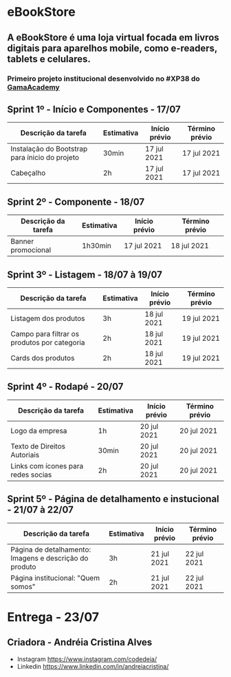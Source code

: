 # eBookStore
## A eBookStore é uma loja virtual focada em livros digitais para aparelhos mobile, como e-readers, tablets e celulares.

### Primeiro projeto institucional desenvolvido no #XP38 do [GamaAcademy](https://www.gama.academy/)


## Sprint 1º - Início e Componentes - 17/07

| Descrição da tarefa                            | Estimativa      | Início prévio | Término prévio
| --- | --- | --- | --- |
| Instalação do Bootstrap para ínicio do projeto | 30min           | 17 jul 2021   | 17 jul 2021
| Cabeçalho                                      | 2h              | 17 jul 2021   | 17 jul 2021

## Sprint 2º - Componente - 18/07

| Descrição da tarefa  | Estimativa      | Início prévio | Término prévio
| --- | --- | --- | --- |
| Banner promocional   | 1h30min         | 17 jul 2021   | 18 jul 2021
                                    

## Sprint 3º - Listagem - 18/07 à 19/07

| Descrição da tarefa                            | Estimativa      | Início prévio | Término prévio
| --- | --- | --- | --- |
| Listagem dos produtos                          | 3h              | 18 jul 2021   | 19 jul 2021
| Campo para filtrar os produtos por categoria   | 2h              | 18 jul 2021   | 19 jul 2021
| Cards dos produtos                             | 2h              | 18 jul 2021   | 19 jul 2021

## Sprint 4º - Rodapé - 20/07

| Descrição da tarefa | Estimativa      | Início prévio | Término prévio
| --- | --- | --- | --- |
| Logo da empresa                       | 1h              | 20 jul 2021   | 20 jul 2021
| Texto de Direitos Autoriais           | 30min           | 20 jul 2021   | 20 jul 2021
| Links com ícones para redes socias    | 2h              | 20 jul 2021   | 20 jul 2021

## Sprint 5º - Página de detalhamento e instucional - 21/07 à 22/07

| Descrição da tarefa                                    | Estimativa      | Início prévio | Término prévio
| --- | --- | --- | --- |
| Página de detalhamento: Imagens e descrição do produto | 3h              | 21 jul 2021   | 22 jul 2021
| Página institucional: "Quem somos"                     | 2h              | 21 jul 2021   | 22 jul 2021

#  Entrega - 23/07

## Criadora - Andréia Cristina Alves
* Instagram https://www.instagram.com/codedeia/
* Linkedin https://www.linkedin.com/in/andreiacristina/


